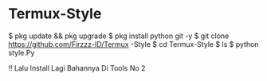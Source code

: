 # Termux-Style
$ pkg update && pkg upgrade 
$ pkg install python git -y
$ git clone https://github.com/Firzzz-ID/Termux
  -Style
$ cd Termux-Style
$ ls
$ python style.Py

!! Lalu Install Lagi Bahannya Di Tools No 2
